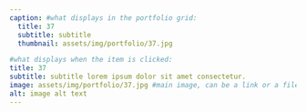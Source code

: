 ```yaml
---
caption: #what displays in the portfolio grid:
  title: 37
  subtitle: subtitle
  thumbnail: assets/img/portfolio/37.jpg

#what displays when the item is clicked:
title: 37
subtitle: subtitle lorem ipsum dolor sit amet consectetur.
image: assets/img/portfolio/37.jpg #main image, can be a link or a file in assets/img/portfolio
alt: image alt text
---
```

